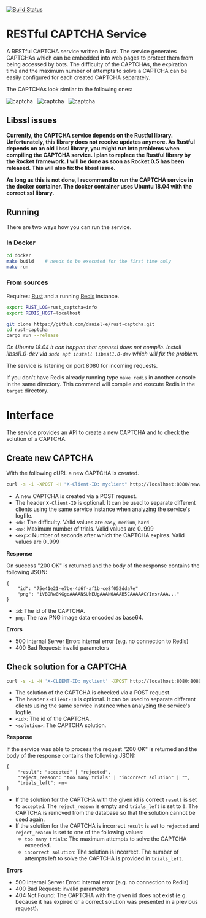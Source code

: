 [![Build Status](https://travis-ci.org/daniel-e/rust-captcha.svg?branch=master)](https://travis-ci.org/daniel-e/rust-captcha)

# RESTful CAPTCHA Service

A RESTful CAPTCHA service written in Rust. The service generates CAPTCHAs
which can be embedded into web pages to protect them from being
accessed by bots. The difficulty of the CAPTCHAs, the expiration time and
the maximum number of attempts to solve a CAPTCHA can be easily
configured for each created CAPTCHA separately.

The CAPTCHAs look similar to the following ones:

![captcha](doc/captcha3.png) &nbsp; ![captcha](doc/captcha2.png) &nbsp; ![captcha](doc/captcha_mila_medium.png)

## Libssl issues

**Currently, the CAPTCHA service depends on the Rustful library. Unfortunately, this library does not receive updates anymore. As Rustful depends on an old libssl library, you might run into problems when compiling the CAPTCHA service. I plan to replace the Rustful library by the Rocket framework. I will be done as soon as Rocket 0.5 has been released. This will also fix the libssl issue.**

**As long as this is not done, I recommend to run the CAPTCHA service in the docker container. The docker container uses Ubuntu 18.04 with the correct ssl library.**

## Running

There are two ways how you can run the service.

### In Docker

```bash
cd docker
make build    # needs to be executed for the first time only
make run
```

### From sources

Requires: [Rust](https://www.rust-lang.org) and a running [Redis](https://redis.io/) instance.

```bash
export RUST_LOG=rust_captcha=info
export REDIS_HOST=localhost

git clone https://github.com/daniel-e/rust-captcha.git
cd rust-captcha
cargo run --release
```

*On Ubuntu 18.04 it can happen that openssl does not compile. Install libssl1.0-dev via `sudo apt install libssl1.0-dev` which will fix the problem.*

The service is listening on port 8080 for incoming requests.

If you don't have Redis already running type `make redis` in another console in the same directory. This command
will compile and execute Redis in the `target` directory.

# Interface

The service provides an API to create a new CAPTCHA and to check the
solution of a CAPTCHA.

## Create new CAPTCHA

With the following cURL a new CAPTCHA is created.
```bash
curl -s -i -XPOST -H "X-Client-ID: myclient" http://localhost:8080/new/<d>/<n>/<exp>
```

* A new CAPTCHA is created via a POST request.
* The header `X-Client-ID` is optional. It can be used to separate different clients using the same service instance when analyzing the service's logfile.
* `<d>`: The difficulty. Valid values are `easy`, `medium`, `hard`
* `<n>`: Maximum number of trials. Valid values are 0..999
* `<exp>`: Number of seconds after which the CAPTCHA expires. Valid values are 0..999

**Response**

On success "200 OK" is returned and the body of the response contains the
following JSON:

```
{
    "id": "75e41e21-e7be-4d6f-af1b-ce8f052dda7e"
    "png": "iVBORw0KGgoAAAANSUhEUgAAAN0AAAB5CAAAAACYIns+AAA..."
}
```

* `id`: The id of the CAPTCHA.
* `png`: The raw PNG image data encoded as base64.

**Errors**

* 500 Internal Server Error: internal error (e.g. no connection to Redis)
* 400 Bad Request: invalid parameters

## Check solution for a CAPTCHA

```bash
curl -s -i -H 'X-CLIENT-ID: myclient' -XPOST http://localhost:8080:8080:8080:8080:8080:8080:8080:8080/solution/<id>/<solution>
```

* The solution of the CAPTCHA is checked via a POST request.
* The header `X-Client-ID` is optional. It can be used to separate different clients using the same service instance when analyzing the service's logfile.
* `<id>`: The id of the CAPTCHA.
* `<solution>`: The CAPTCHA solution.

**Response**

If the service was able to process the request "200 OK" is returned and the body of the response contains the
following JSON:

```
{
    "result": "accepted" | "rejected",
    "reject_reason": "too many trials" | "incorrect solution" | "",
    "trials_left": <n>
}
```

* If the solution for the CAPTCHA with the given id is correct `result` is set to `accepted`. The `reject_reason` is empty and `trials_left` is set to `0`. The CAPTCHA is removed from the database so that the solution cannot be used again.
* If the solution for the CAPTCHA is incorrect `result` is set to `rejected` and `reject_reason` is set to one of the following values:
  * `too many trials`: The maximum attempts to solve the CAPTCHA exceeded.
  * `incorrect solution`: The solution is incorrect. The number of attempts left to solve the CAPTCHA is provided in `trials_left`.

**Errors**

* 500 Internal Server Error: internal error (e.g. no connection to Redis)
* 400 Bad Request: invalid parameters
* 404 Not Found: The CAPTCHA with the given id does not exist (e.g. because it has expired or a correct solution was presented in a previous request).
